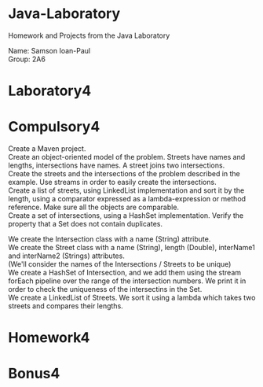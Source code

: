 # Java-Laboratory
 Homework and Projects from the Java Laboratory <br />

Name: Samson Ioan-Paul <br />
Group: 2A6 <br />

# Laboratory4

# Compulsory4

Create a Maven project. <br />
Create an object-oriented model of the problem. Streets have names and lengths, intersections have names. A street joins two intersections. <br />
Create the streets and the intersections of the problem described in the example. Use streams in order to easily create the intersections. <br />
Create a list of streets, using LinkedList implementation and sort it by the length, using a comparator expressed as a lambda-expression or method reference. Make sure all the objects are comparable. <br />
Create a set of intersections, using a HashSet implementation. Verify the property that a Set does not contain duplicates. <br />

We create the Intersection class with a name (String) attribute. <br />
We create the Street class with a name (String), length (Double), interName1 and interName2 (Strings) attributes. <br />
(We'll consider the names of the Intersections / Streets to be unique) <br />
We create a HashSet of Intersection, and we add them using the stream forEach pipeline over the range of the intersection numbers. We print it in order to check the uniqueness of the intersectins in the Set. <br />
We create a LinkedList of Streets. We sort it using a lambda which takes two streets and compares their lengths. <br />

# Homework4



# Bonus4


